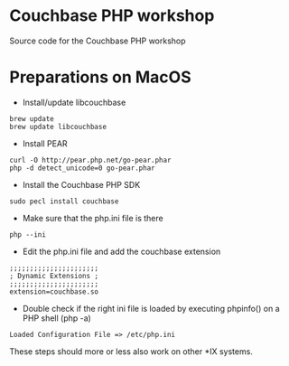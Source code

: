 # Couchbase PHP workshop
Source code for the Couchbase PHP workshop

# Preparations on MacOS


* Install/update libcouchbase
```
brew update
brew update libcouchbase
```

* Install PEAR
```
curl -O http://pear.php.net/go-pear.phar
php -d detect_unicode=0 go-pear.phar
```

* Install the Couchbase PHP SDK
```
sudo pecl install couchbase
```

* Make sure that the php.ini file is there

```
php --ini
```

* Edit the php.ini file and add the couchbase extension

```
;;;;;;;;;;;;;;;;;;;;;;
; Dynamic Extensions ;
;;;;;;;;;;;;;;;;;;;;;;
extension=couchbase.so
```

* Double check if the right ini file is loaded by executing phpinfo() on a PHP shell (php -a)

```
Loaded Configuration File => /etc/php.ini
```

These steps should more or less also work on other *IX systems.
